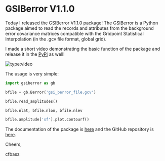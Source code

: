 # GSIBerror V1.1.0

Today I released the GSIBerror V1.1.0 package! The GSIBerror is a Python package aimed to read the records and attributes from the background error covariance matrices compatible with the Gridpoint Statistical Interpolation (in the .gcv file format, global grid).

I made a short video demonstrating the basic function of the package and release it in the [PyPi](https://pypi.org/project/GSIBerror/) as well!

![type:video](https://youtube.com/embed/utEsGoTVE4o)

The usage is very simple:

```python 
import gsiberror as gb

bfile = gb.Berror('gsi_berror_file.gcv')

bfile.read_amplitudes()

bfile.nlat, bfile.nlon, bfile.nlev

bfile.amplitude['sf'].plot.contourf()
```

The documentation of the package is [here](https://gad-dimnt-cptec.github.io/GSIBerror/) and the GitHub repository is [here](https://github.com/GAD-DIMNT-CPTEC/GSIBerror).

Cheers,

cfbasz
